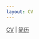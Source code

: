 ```yaml
---
layout: CV
---
```


[CV](https://github.com/sherylman/sherylman.github.com/blob/master/me/CV-LIU20160905.pdf) | [简历](https://github.com/sherylman/sherylman.github.com/blob/master/me/%E5%88%98%E6%A2%A6%E6%81%92%E7%AE%80%E5%8E%8620160918.pdf) 
